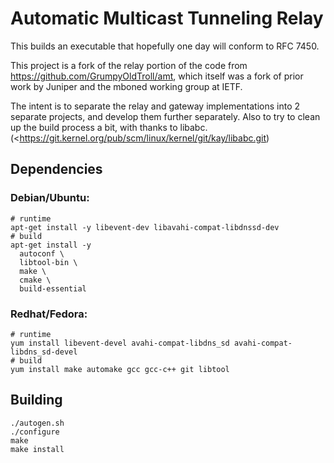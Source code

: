 # Automatic Multicast Tunneling Relay

This builds an executable that hopefully one day will
conform to RFC 7450.

This project is a fork of the relay portion of the code
from <https://github.com/GrumpyOldTroll/amt>, which itself
was a fork of prior work by Juniper and the mboned working
group at IETF.

The intent is to separate the relay and gateway
implementations into 2 separate projects, and develop
them further separately. Also to try to clean up the
build process a bit, with thanks to libabc.
(<https://git.kernel.org/pub/scm/linux/kernel/git/kay/libabc.git)


## Dependencies

### Debian/Ubuntu:

~~~
# runtime
apt-get install -y libevent-dev libavahi-compat-libdnssd-dev
# build
apt-get install -y
  autoconf \
  libtool-bin \
  make \
  cmake \
  build-essential
~~~

### Redhat/Fedora:

~~~
# runtime
yum install libevent-devel avahi-compat-libdns_sd avahi-compat-libdns_sd-devel
# build
yum install make automake gcc gcc-c++ git libtool
~~~

## Building

~~~
./autogen.sh
./configure
make
make install
~~~

